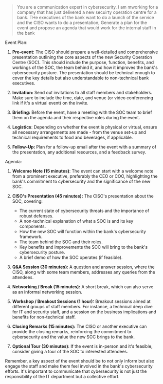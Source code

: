 > You are a communication expert in cybersecurity. I am mworking for a company that has just delivered a new secuirty operation centre for a bank. THe executives of the bank want to do a launch of the service and the CISO wants to do a presentation, Generate a plan for the event and propose an agenda that would work for the internal staff in the bank

Event Plan:

1.  **Pre-event:** The CISO should prepare a well-detailed and comprehensive presentation outlining the core aspects of the new Security Operation Centre (SOC). This should include the purpose, function, benefits, and workings of the SOC, the team behind it, and how it improves the bank's cybersecurity posture. The presentation should be technical enough to cover the key details but also understandable to non-technical bank executives.
    
2.  **Invitation:** Send out invitations to all staff members and stakeholders. Make sure to include the time, date, and venue (or video conferencing link if it's a virtual event) on the invite.
    
3.  **Briefing:** Before the event, have a meeting with the SOC team to brief them on the agenda and their respective roles during the event.
    
4.  **Logistics:** Depending on whether the event is physical or virtual, ensure all necessary arrangements are made - from the venue set-up and technical requirements to food and beverages, if applicable.
    
5.  **Follow-Up:** Plan for a follow-up email after the event with a summary of the presentation, any additional resources, and a feedback survey.
    

Agenda:

1.  **Welcome Note (15 minutes):** The event can start with a welcome note from a prominent executive, preferably the CEO or COO, highlighting the bank's commitment to cybersecurity and the significance of the new SOC.
    
2.  **CISO's Presentation (45 minutes):** The CISO's presentation about the SOC, covering:
    
    *   The current state of cybersecurity threats and the importance of robust defenses.
    *   A non-technical explanation of what a SOC is and its key components.
    *   How the new SOC will function within the bank's cybersecurity framework.
    *   The team behind the SOC and their roles.
    *   Key benefits and improvements the SOC will bring to the bank's cybersecurity posture.
    *   A brief demo of how the SOC operates (if feasible).
3.  **Q&A Session (30 minutes):** A question and answer session, where the CISO, along with some team members, addresses any queries from the attendees.
    
4.  **Networking / Break (15 minutes):** A short break, which can also serve as an informal networking session.
    
5.  **Workshop / Breakout Sessions (1 hour):** Breakout sessions aimed at different groups of staff members. For instance, a technical deep dive for IT and security staff, and a session on the business implications and benefits for non-technical staff.
    
6.  **Closing Remarks (15 minutes):** The CISO or another executive can provide the closing remarks, reinforcing the commitment to cybersecurity and the value the new SOC brings to the bank.
    
7.  **Optional Tour (30 minutes):** If the event is in-person and it's feasible, consider giving a tour of the SOC to interested attendees.
    

Remember, a key aspect of the event should be to not only inform but also engage the staff and make them feel involved in the bank's cybersecurity efforts. It's important to communicate that cybersecurity is not just the responsibility of the IT department but a collective effort.